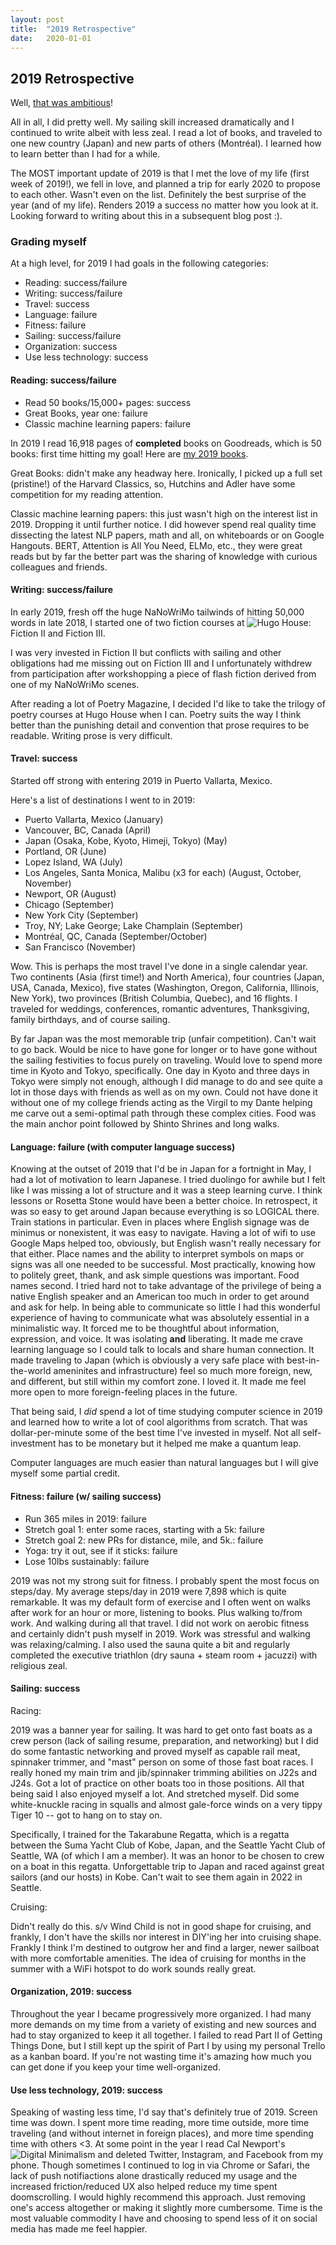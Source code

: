 ```yaml
---
layout: post
title:  "2019 Retrospective"
date:   2020-01-01
---
```


## 2019 Retrospective

Well, [that was ambitious](http://korbonits.github.io/2019/01/01/New-Years-Resolutions-2019.html)!

All in all, I did pretty well. My sailing skill increased dramatically and I continued to write albeit with less zeal. I read a lot of books, and traveled to one new country (Japan) and new parts of others (Montréal). I learned how to learn better than I had for a while.

The MOST important update of 2019 is that I met the love of my life (first week of 2019!), we fell in love, and planned a trip for early 2020 to propose to each other. Wasn't even on the list. Definitely the best surprise of the year (and of my life). Renders 2019 a success no matter how you look at it. Looking forward to writing about this in a subsequent blog post :).

### Grading myself

At a high level, for 2019 I had goals in the following categories:
 - Reading: success/failure
 - Writing: success/failure
 - Travel: success
 - Language: failure
 - Fitness: failure
 - Sailing: success/failure
 - Organization: success
 - Use less technology: success

#### Reading: success/failure

- Read 50 books/15,000+ pages: success
- Great Books, year one: failure
- Classic machine learning papers: failure

In 2019 I read 16,918 pages of **completed** books on Goodreads, which is 50 books: first time hitting my goal! Here are [my 2019 books](https://www.goodreads.com/review/list/49504536-alex-korbonits?read_at=2019).

Great Books: didn't make any headway here. Ironically, I picked up a full set (pristine!) of the Harvard Classics, so, Hutchins and Adler have some competition for my reading attention.

Classic machine learning papers: this just wasn't high on the interest list in 2019. Dropping it until further notice. I did however spend real quality time dissecting the latest NLP papers, math and all, on whiteboards or on Google Hangouts. BERT, Attention is All You Need, ELMo, etc., they were great reads but by far the better part was the sharing of knowledge with curious colleagues and friends.

#### Writing: success/failure

In early 2019, fresh off the huge NaNoWriMo tailwinds of hitting 50,000 words in late 2018, I started one of two fiction courses at ![Hugo House](https://hugohouse.org/): Fiction II and Fiction III.

I was very invested in Fiction II but conflicts with sailing and other obligations had me missing out on Fiction III and I unfortunately withdrew from participation after workshopping a piece of flash fiction derived from one of my NaNoWriMo scenes.

After reading a lot of Poetry Magazine, I decided I'd like to take the trilogy of poetry courses at Hugo House when I can. Poetry suits the way I think better than the punishing detail and convention that prose requires to be readable. Writing prose is very difficult.

#### Travel: success

Started off strong with entering 2019 in Puerto Vallarta, Mexico.

Here's a list of destinations I went to in 2019:
- Puerto Vallarta, Mexico (January)
- Vancouver, BC, Canada (April)
- Japan (Osaka, Kobe, Kyoto, Himeji, Tokyo) (May)
- Portland, OR (June)
- Lopez Island, WA (July)
- Los Angeles, Santa Monica, Malibu (x3 for each) (August, October, November)
- Newport, OR (August)
- Chicago (September)
- New York City (September)
- Troy, NY; Lake George; Lake Champlain (September)
- Montréal, QC, Canada (September/October)
- San Francisco (November)

Wow. This is perhaps the most travel I've done in a single calendar year. Two continents (Asia (first time!) and North America), four countries (Japan, USA, Canada, Mexico), five states (Washington, Oregon, California, Illinois, New York), two provinces (British Columbia, Quebec), and 16 flights. I traveled for weddings, conferences, romantic adventures, Thanksgiving, family birthdays, and of course sailing.

By far Japan was the most memorable trip (unfair competition). Can't wait to go back. Would be nice to have gone for longer or to have gone without the sailing festivities to focus purely on traveling. Would love to spend more time in Kyoto and Tokyo, specifically. One day in Kyoto and three days in Tokyo were simply not enough, although I did manage to do and see quite a lot in those days with friends as well as on my own. Could not have done it without one of my college friends acting as the Virgil to my Dante helping me carve out a semi-optimal path through these complex cities. Food was the main anchor point followed by Shinto Shrines and long walks.

#### Language: failure (with computer language success)

Knowing at the outset of 2019 that I'd be in Japan for a fortnight in May, I had a lot of motivation to learn Japanese. I tried duolingo for awhile but I felt like I was missing a lot of structure and it was a steep learning curve. I think lessons or Rosetta Stone would have been a better choice. In retrospect, it was so easy to get around Japan because everything is so LOGICAL there. Train stations in particular. Even in places where English signage was de minimus or nonexistent, it was easy to navigate. Having a lot of wifi to use Google Maps helped too, obviously, but English wasn't really necessary for that either. Place names and the ability to interpret symbols on maps or signs was all one needed to be successful. Most practically, knowing how to politely greet, thank, and ask simple questions was important. Food names second. I tried hard not to take advantage of the privilege of being a native English speaker and an American too much in order to get around and ask for help. In being able to communicate so little I had this wonderful experience of having to communicate what was absolutely essential in a minimalistic way. It forced me to be thoughtful about information, expression, and voice. It was isolating **and** liberating. It made me crave learning language so I could talk to locals and share human connection. It made traveling to Japan (which is obviously a very safe place with best-in-the-world ameninites and infrastructure) feel so much more foreign, new, and different, but still within my comfort zone. I loved it. It made me feel more open to more foreign-feeling places in the future.

That being said, I *did* spend a lot of time studying computer science in 2019 and learned how to write a lot of cool algorithms from scratch. That was dollar-per-minute some of the best time I've invested in myself. Not all self-investment has to be monetary but it helped me make a quantum leap.

Computer languages are much easier than natural languages but I will give myself some partial credit.

#### Fitness: failure (w/ sailing success)

 - Run 365 miles in 2019: failure
 - Stretch goal 1: enter some races, starting with a 5k: failure
 - Stretch goal 2: new PRs for distance, mile, and 5k.: failure
 - Yoga: try it out, see if it sticks: failure
 - Lose 10lbs sustainably: failure

2019 was not my strong suit for fitness. I probably spent the most focus on steps/day. My average steps/day in 2019 were 7,898 which is quite remarkable. It was my default form of exercise and I often went on walks after work for an hour or more, listening to books. Plus walking to/from work. And walking during all that travel. I did not work on aerobic fitness and certainly didn't push myself in 2019. Work was stressful and walking was relaxing/calming. I also used the sauna quite a bit and regularly completed the executive triathlon (dry sauna + steam room + jacuzzi) with religious zeal.

#### Sailing: success

Racing:

2019 was a banner year for sailing. It was hard to get onto fast boats as a crew person (lack of sailing resume, preparation, and networking) but I did do some fantastic networking and proved myself as capable rail meat, spinnaker trimmer, and "mast" person on some of those fast boat races. I really honed my main trim and jib/spinnaker trimming abilities on J22s and J24s. Got a lot of practice on other boats too in those positions. All that being said I also enjoyed myself a lot. And stretched myself. Did some white-knuckle racing in squalls and almost gale-force winds on a very tippy Tiger 10 -- got to hang on to stay on.

Specifically, I trained for the Takarabune Regatta, which is a regatta between the Suma Yacht Club of Kobe, Japan, and the Seattle Yacht Club of Seattle, WA (of which I am a member). It was an honor to be chosen to crew on a boat in this regatta. Unforgettable trip to Japan and raced against great sailors (and our hosts) in Kobe. Can't wait to see them again in 2022 in Seattle.

Cruising:

Didn't really do this. s/v Wind Child is not in good shape for cruising, and frankly, I don't have the skills nor interest in DIY'ing her into cruising shape. Frankly I think I'm destined to outgrow her and find a larger, newer sailboat with more comfortable amenities. The idea of cruising for months in the summer with a WiFi hotspot to do work sounds really great.

#### Organization, 2019: success

Throughout the year I became progressively more organized. I had many more demands on my time from a variety of existing and new sources and had to stay organized to keep it all together. I failed to read Part II of Getting Things Done, but I still kept up the spirit of Part I by using my personal Trello as a kanban board. If you're not wasting time it's amazing how much you can get done if you keep your time well-organized.

#### Use less technology, 2019: success

Speaking of wasting less time, I'd say that's definitely true of 2019. Screen time was down. I spent more time reading, more time outside, more time traveling (and without internet in foreign places), and more time spending time with others <3. At some point in the year I read Cal Newport's ![Digital Minimalism](https://www.amazon.com/Digital-Minimalism-Choosing-Focused-Noisy/dp/0525536515) and deleted Twitter, Instagram, and Facebook from my phone. Though sometimes I continued to log in via Chrome or Safari, the lack of push notifiactions alone drastically reduced my usage and the increased friction/reduced UX also helped reduce my time spent doomscrolling. I would highly recommend this approach. Just removing one's access altogether or making it slightly more cumbersome. Time is the most valuable commodity I have and choosing to spend less of it on social media has made me feel happier.


